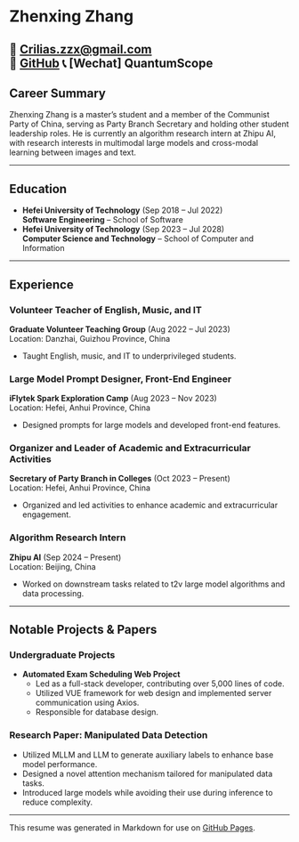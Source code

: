 # Zhenxing Zhang

📧 [Crilias.zzx@gmail.com](mailto:Crilias.zzx@gmail.com)  
🐙 [GitHub](https://github.com/CriliasMiller)
📞 [Wechat] QuantumScope
---

## Career Summary

Zhenxing Zhang is a master’s student and a member of the Communist Party of China, serving as Party Branch Secretary and holding other student leadership roles. He is currently an algorithm research intern at Zhipu AI, with research interests in multimodal large models and cross-modal learning between images and text.

---

## Education

- **Hefei University of Technology** (Sep 2018 – Jul 2022)  
  **Software Engineering** – School of Software  
- **Hefei University of Technology** (Sep 2023 – Jul 2028)  
  **Computer Science and Technology** – School of Computer and Information  

---


## Experience

### Volunteer Teacher of English, Music, and IT  
**Graduate Volunteer Teaching Group** (Aug 2022 – Jul 2023)  
Location: Danzhai, Guizhou Province, China  

- Taught English, music, and IT to underprivileged students.  

### Large Model Prompt Designer, Front-End Engineer  
**iFlytek Spark Exploration Camp** (Aug 2023 – Nov 2023)  
Location: Hefei, Anhui Province, China  

- Designed prompts for large models and developed front-end features.  

### Organizer and Leader of Academic and Extracurricular Activities  
**Secretary of Party Branch in Colleges** (Oct 2023 – Present)  
Location: Hefei, Anhui Province, China  

- Organized and led activities to enhance academic and extracurricular engagement.  

### Algorithm Research Intern  
**Zhipu AI** (Sep 2024 – Present)  
Location: Beijing, China  

- Worked on downstream tasks related to t2v large model algorithms and data processing.  

---


## Notable Projects & Papers

### Undergraduate Projects
- **Automated Exam Scheduling Web Project**  
  - Led as a full-stack developer, contributing over 5,000 lines of code.  
  - Utilized VUE framework for web design and implemented server communication using Axios.  
  - Responsible for database design.  

### Research Paper: Manipulated Data Detection
- Utilized MLLM and LLM to generate auxiliary labels to enhance base model performance.  
- Designed a novel attention mechanism tailored for manipulated data tasks.  
- Introduced large models while avoiding their use during inference to reduce complexity.  

---

This resume was generated in Markdown for use on [GitHub Pages](https://pages.github.com/).
